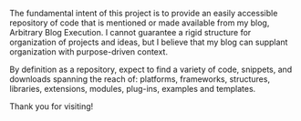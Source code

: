 The fundamental intent of this project is to provide an easily accessible repository of code that is mentioned or made available from my blog, Arbitrary Blog Execution.  I cannot guarantee a rigid structure for organization of projects and ideas, but I believe that my blog can supplant organization with purpose-driven context.

By definition as a repository, expect to find a variety of code, snippets, and downloads spanning the reach of: platforms, frameworks, structures, libraries, extensions, modules, plug-ins, examples and templates.

Thank you for visiting!